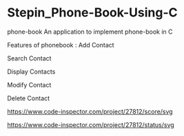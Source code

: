 # Stepin_Phone-Book-Using-C
phone-book
An application to implement phone-book in C

Features of phonebook :
Add Contact

Search Contact

Display Contacts

Modify Contact

Delete Contact 



https://www.code-inspector.com/project/27812/score/svg



https://www.code-inspector.com/project/27812/status/svg
